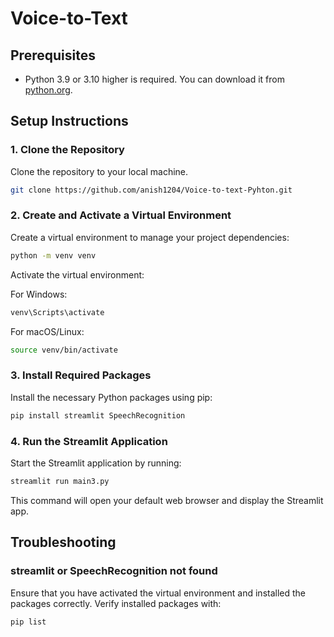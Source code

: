 # Voice-to-Text

## Prerequisites
- Python 3.9 or 3.10 higher is required. You can download it from [python.org](https://www.python.org/).

## Setup Instructions

### 1. Clone the Repository
Clone the repository to your local machine.
```bash
git clone https://github.com/anish1204/Voice-to-text-Pyhton.git
```

### 2. Create and Activate a Virtual Environment
Create a virtual environment to manage your project dependencies:
```bash
python -m venv venv
```

Activate the virtual environment:

For Windows:
```bash
venv\Scripts\activate
```

For macOS/Linux:
```bash
source venv/bin/activate
```

### 3. Install Required Packages
Install the necessary Python packages using pip:
```bash
pip install streamlit SpeechRecognition
```

### 4. Run the Streamlit Application
Start the Streamlit application by running:
```bash
streamlit run main3.py
```
This command will open your default web browser and display the Streamlit app.

## Troubleshooting

### streamlit or SpeechRecognition not found
Ensure that you have activated the virtual environment and installed the packages correctly. Verify installed packages with:
```bash
pip list
```
